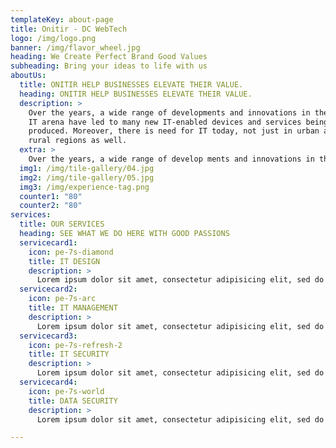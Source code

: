 ```yaml
---
templateKey: about-page
title: Onitir - DC WebTech
logo: /img/logo.png
banner: /img/flavor_wheel.jpg
heading: We Create Perfect Brand Good Values
subheading: Bring your ideas to life with us
aboutUs:
  title: ONITIR HELP BUSINESSES ELEVATE THEIR VALUE.
  heading: ONITIR HELP BUSINESSES ELEVATE THEIR VALUE.
  description: >
    Over the years, a wide range of developments and innovations in the global
    IT arena have led to many new IT-enabled devices and services being
    produced. Moreover, there is need for IT today, not just in urban areas but
    rural regions as well.
  extra: >
    Over the years, a wide range of develop ments and innovations in the global IT arena have led to many new IT-enabled devices and services being produced.  
  img1: /img/tile-gallery/04.jpg
  img2: /img/tile-gallery/05.jpg
  img3: /img/experience-tag.png
  counter1: "80"
  counter2: "80"
services:
  title: OUR SERVICES
  heading: SEE WHAT WE DO HERE WITH GOOD PASSIONS
  servicecard1:
    icon: pe-7s-diamond
    title: IT DESIGN
    description: >
      Lorem ipsum dolor sit amet, consectetur adipisicing elit, sed do eiusmod tempor incid.
  servicecard2:
    icon: pe-7s-arc
    title: IT MANAGEMENT
    description: >
      Lorem ipsum dolor sit amet, consectetur adipisicing elit, sed do eiusmod tempor incid.
  servicecard3:
    icon: pe-7s-refresh-2
    title: IT SECURITY
    description: >
      Lorem ipsum dolor sit amet, consectetur adipisicing elit, sed do eiusmod tempor incid.
  servicecard4:
    icon: pe-7s-world
    title: DATA SECURITY
    description: >
      Lorem ipsum dolor sit amet, consectetur adipisicing elit, sed do eiusmod tempor incid.

---
```


